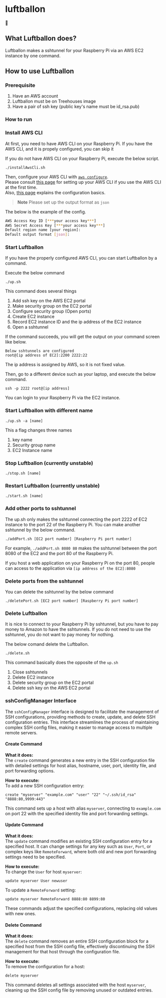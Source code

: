 # luftballon

🎈

## What Luftballon does?

Luftballon makes a sshtunnel for your Raspberry Pi via an AWS EC2 instance by one command.

## How to use Luftballon

### Prerequisite

1. Have an AWS account
2. Luftballon must be on Treehouses image
3. Have a pair of ssh key (public key's name must be id_rsa.pub)

### How to run

### Install AWS CLI

At first, you need to have AWS CLI on your Raspberry Pi. If you have the AWS CLI, and it is propely configured, you can skip it

If you do not have AWS CLI on your Raspberry Pi, execute the below script.

`./installAwsCli.sh`

Then, configure your AWS CLI with [`aws configure`](https://docs.aws.amazon.com/cli/latest/reference/configure/index.html).  
Please consult [this page](https://docs.aws.amazon.com/cli/latest/userguide/getting-started-prereqs.html) for setting up your AWS CLI if you use the AWS CLI at the first time.  
Also, [this page](https://docs.aws.amazon.com/cli/latest/userguide/cli-configure-quickstart.html#cli-configure-quickstart-creds-create)
explains the configuration basics.

> **Note**
> Please set up the output format as `json`

The below is the example of the config.

```bash
AWS Access Key ID [***your access key***]
AWS Secret Access Key [***your access key***]
Default region name [your region]:
Default output format [json]:
```

### Start Luftballon

If you have the properly configured AWS CLI, you can start Luftballon by a command.

Execute the below command

```
./up.sh
```

This command does several things

1. Add ssh key on the AWS EC2 portal
2. Make security group on the EC2 portal
3. Configure security group (Open ports)
4. Create EC2 instance
5. Record EC2 instance ID and the ip address of the EC2 instance
6. Open a sshtunnel

If the command succeeds, you will get the output on your command screen like below.

```
Below sshtunnels are configured
root@[ip address of EC2]:2200 2222:22
```

The ip address is assigned by AWS, so it is not fixed value.

Then, go to a different device such as your laptop, and execute the below command.

`ssh -p 2222 root@[ip address]`

You can login to your Raspberry Pi via the EC2 instance.

### Start Luftballon with different name

```
./up.sh -a [name]
```

This a flag changes three names

1. key name
2. Security group name
3. EC2 Instance name

### Stop Luftballon (currently unstable)

```
./stop.sh [name]
```

### Restart Luftballon (currently unstable)

```
./start.sh [name]
```

### Add other ports to sshtunnel

The up.sh only makes the sshtunnel connecting the port 2222 of EC2 instance to the port 22 of the Raspberry Pi.
You can make another sshtunnel by the below command.

`./addPort.sh [EC2 port number] [Raspberry Pi port number]`

For example, `./addPort.sh 8080 80` makes the sshtunnel between the port 8080 of the EC2 and the port 80 of the Raspberry Pi.

If you host a web application on your Raspberry Pi on the port 80, people can access to the application via `[ip address of the EC2]:8080`

### Delete ports from the sshtunnel

You can delete the sshtunnel by the below command

`./deletePort.sh [EC2 port number] [Raspberry Pi port number]`

### Delete Luftballon

It is nice to connect to your Raspberry Pi by sshtunnel, but you have to pay money to Amazon to have the sshtunnels.
If you do not need to use the sshtunnel, you do not want to pay money for nothing.

The below comand delete the Luftballon.

`./delete.sh`

This command basically does the opposite of the `up.sh`

1. Close sshtunnels
2. Delete EC2 instance
3. Delete security group on the EC2 portal
4. Delete ssh key on the AWS EC2 portal

### sshConfigManager Interface

The `sshConfigManager` interface is designed to facilitate the management of SSH configurations, providing methods to create, update, and delete SSH configuration entries. This interface streamlines the process of maintaining complex SSH config files, making it easier to manage access to multiple remote servers.

#### Create Command

**What it does:**  
The `create` command generates a new entry in the SSH configuration file with detailed settings for host alias, hostname, user, port, identity file, and port forwarding options.

**How to execute:**  
To add a new SSH configuration entry:

```
create "myserver" "example.com" "user" "22" "~/.ssh/id_rsa" "8888:80,9999:443"
```

This command sets up a host with alias `myserver`, connecting to `example.com` on port 22 with the specified identity file and port forwarding settings.

#### Update Command

**What it does:**  
The `update` command modifies an existing SSH configuration entry for a specified host. It can change settings for any key such as `User`, `Port`, or complex keys like `RemoteForward`, where both old and new port forwarding settings need to be specified.

**How to execute:**  
To change the `User` for host `myserver`:

```
update myserver User newuser
```

To update a `RemoteForward` setting:

```
update myserver RemoteForward 8888:80 8899:80
```

These commands adjust the specified configurations, replacing old values with new ones.

#### Delete Command

**What it does:**  
The `delete` command removes an entire SSH configuration block for a specified host from the SSH config file, effectively discontinuing the SSH management for that host through the configuration file.

**How to execute:**  
To remove the configuration for a host:

```
delete myserver
```

This command deletes all settings associated with the host `myserver`, cleaning up the SSH config file by removing unused or outdated entries.
